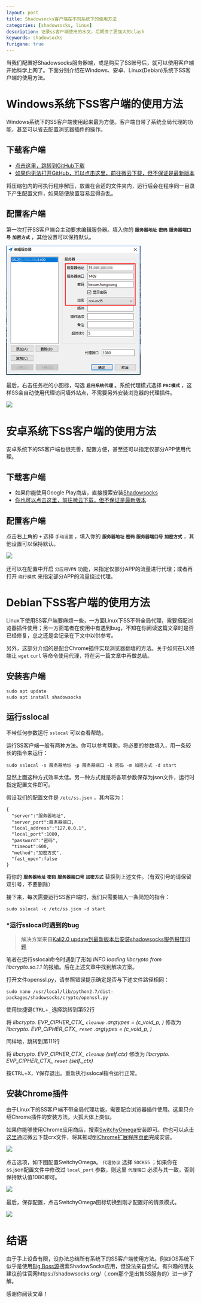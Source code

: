 ```yaml
---
layout: post
title: Shadowsocks客户端在不同系统下的使用方法
categories: [shadowsocks, linux]
description: 记录ss客户端使用的水文，后期换了更强大的clash
keywords: shadowsocks
furigana: true
---
```


当我们配置好Shadowsocks服务器端，或是购买了SS账号后，就可以使用客户端开始科学上网了。下面分别介绍在Windows、安卓、Linux(Debian)系统下SS客户端的使用方法。

# Windows系统下SS客户端的使用方法

Windows系统下的SS客户端使用起来最为方便。客户端自带了系统全局代理的功能，甚至可以省去配置浏览器插件的操作。

## 下载客户端

* [点击这里，跳转到GitHub下载](https://github.com/shadowsocks/shadowsocks-windows/releases)
* [如果你无法打开GitHub，可以点击这里，前往微云下载，但不保证是最新版本](https://share.weiyun.com/edaa2c5f08aa5169c2be5c6a9f59662d)

将压缩包内的可执行程序解压，放置在合适的文件夹内，运行后会在程序同一目录下产生配置文件，如果随便放置容易显得杂乱。

## 配置客户端

第一次打开SS客户端会主动要求编辑服务器。填入你的 **`服务器地址`** **`密码`** **`服务器端口号`** **`加密方式`** ，其他设置可以保持默认。

![图 3](/assets/images/6801a5a7d3a234f4155dc191472d80cc6edcaeab6d3d360a7833610cea1397e5.jpg)

  

最后，右击任务栏的小图标，勾选 **`启用系统代理`** 。系统代理模式选择 **`PAC模式`** ，这样SS会自动使用代理访问墙外站点，不需要另外安装浏览器的代理插件。

![](http://ww1.sinaimg.cn/mw690/005MY9Xigy1fou6nucjagj3059065t8t.jpg)

# 安卓系统下SS客户端的使用方法

安卓系统下的SS客户端也很完善，配置方便，甚至还可以指定仅部分APP使用代理。

## 下载客户端

* 如果你能使用Google Play商店，直接搜索安装[Shadowsocks](https://play.google.com/store/apps/details?id=com.github.shadowsocks)
* [你也可以点击这里，前往微云下载，但不保证是最新版本](https://share.weiyun.com/f9250253dab9ec9ba9b12e124733adcd)

## 配置客户端

点击右上角的 `+` 选择 `手动设置` ，填入你的 **`服务器地址`** **`密码`** **`服务器端口号`** **`加密方式`** ，其他设置可以保持默认。

![](http://ww1.sinaimg.cn/large/005MY9Xigy1fp2brcto8aj307y0e3wf1.jpg)

还可以在配置中开启 `分应用VPN` 功能，来指定仅部分APP的流量进行代理；或者再打开 `绕行模式` 来指定部分APP的流量绕过代理。

# Debian下SS客户端的使用方法

Linux下使用SS客户端要麻烦一些，一方面Linux下SS不带全局代理，需要搭配浏览器插件使用；另一方面笔者在使用中有遇到bug，不知在你阅读这篇文章时是否已经修复，总之还是会记录在下文中以供参考。

另外，这部分介绍的是配合Chrome插件实现浏览器翻墙的方法。关于如何在LX终端让 `wget`  `curl` 等命令使用代理，将在另一篇文章中再做总结。

## 安装客户端

``` shell
sudo apt update
sudo apt install shadowsocks
```

## 运行sslocal

不带任何参数运行 `sslocal` 可以查看帮助。

运行SS客户端一般有两种方法。你可以参考帮助，将必要的参数填入，用一条较长的指令来运行：

``` shell
sudo sslocal -s 服务器地址 -p 服务器端口 -k 密码 -m 加密方式 -d start
```

显然上面这种方式效率太低。另一种方式就是将各项参数保存为json文件，运行时指定配置文件即可。

假设我们的配置文件是 `/etc/ss.json` ，其内容为：

``` nohighlight
{
  "server":"服务器地址",
  "server_port":服务器端口,
  "local_address":"127.0.0.1",
  "local_port":1080,
  "password":"密码",
  "timeout":600,
  "method":"加密方式",
  "fast_open":false
}
```

将你的 **`服务器地址`** **`密码`** **`服务器端口号`** **`加密方式`** 替换到上述文件。（有双引号的请保留双引号，不要删除）

接下来，每次需要运行SS客户端时，我们只需要输入一条简短的指令：

``` shell
sudo sslocal -c /etc/ss.json -d start
```

### *运行sslocal时遇到的bug

> 解决方案来自[Kali2.0 update到最新版本后安装shadowsocks服务报错问题](http://blog.csdn.net/blackfrog_unique/article/details/60320737)

笔者在运行sslocal命令时遇到了形如 *INFO loading libcrypto from libcrypto.so.1.1* 的报错。后在上述文章中找到解决方案。

打开文件openssl.py，请参照错误提示确定是否与下述文件路径相同：

``` nohighlight
sudo nano /usr/local/lib/python2.7/dist-packages/shadowsocks/crypto/openssl.py
```

使用快捷键<kbd>CTRL</kbd>+<kbd>_</kbd>选择跳转到第52行

将 *libcrypto. EVP_CIPHER_CTX_ `cleanup` .argtypes = (c_void_p, )* 修改为 *libcrypto. EVP_CIPHER_CTX_ `reset` .argtypes = (c_void_p, )* 

同样地，跳转到第111行

将 *libcrypto. EVP_CIPHER_CTX_ `cleanup` (self.ctx)* 修改为 *libcrypto. EVP_CIPHER_CTX_ `reset` (self._ctx)*

按<kbd>CTRL</kbd>+<kbd>X</kbd>，<kbd>Y</kbd>保存退出。重新执行sslocal指令运行正常。

## 安装Chrome插件

由于Linux下的SS客户端不带全局代理功能，需要配合浏览器插件使用。这里只介绍Chrome插件的安装方法，火狐大体上类似。

如果你能够使用Chrome应用商店，搜索[SwitchyOmega](https://chrome.google.com/webstore/search/switchyomega?hl=zh-CN)安装即可。你也可以点击[这里](https://share.weiyun.com/28d769f6e52b68b894736b54b29cf9e4)通过微云下载crx文件，将其拖动到[Chrome扩展程序页面](chrome://extensions/)完成安装。

![](http://ww1.sinaimg.cn/large/005MY9Xigy1fp2f11yv4kj30d207y0t4.jpg)

点击选项，如下图配置SwitchyOmega。 `代理协议` 选择 `SOCKS5` ；如果你在ss.json配置文件中修改过 `local_port` 参数，则这里 `代理端口` 必须与其一致，否则保持默认值1080即可。

![](http://ww1.sinaimg.cn/large/005MY9Xigy1fp2f9hgejzj30gl06ct9h.jpg)

最后，保存配置，点击SwitchyOmega图标切换到刚才配置好的情景模式。

![](http://ww1.sinaimg.cn/large/005MY9Xigy1fp2f89rsqgj30hw09u404.jpg)

# 结语

由于手上设备有限，没办法总结所有系统下的SS客户端使用方法。例如iOS系统下似乎是使用[Big Boss源](http://apt.thebigboss.org/onepackage.php?bundleid=com.linusyang.shadowsocks)搜索ShadowSocks应用，但没法亲自尝试。有兴趣的朋友建议前往官网https://shadowsocks.org/（.com那个是出售SS服务的）进一步了解。

感谢你阅读文章！
